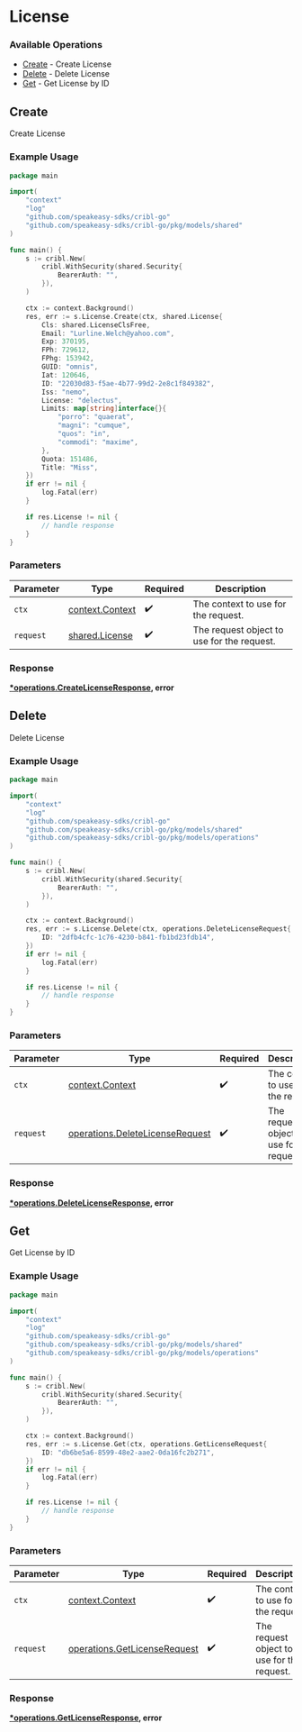 # License

### Available Operations

* [Create](#create) - Create License
* [Delete](#delete) - Delete License
* [Get](#get) - Get License by ID

## Create

Create License

### Example Usage

```go
package main

import(
	"context"
	"log"
	"github.com/speakeasy-sdks/cribl-go"
	"github.com/speakeasy-sdks/cribl-go/pkg/models/shared"
)

func main() {
    s := cribl.New(
        cribl.WithSecurity(shared.Security{
            BearerAuth: "",
        }),
    )

    ctx := context.Background()
    res, err := s.License.Create(ctx, shared.License{
        Cls: shared.LicenseClsFree,
        Email: "Lurline.Welch@yahoo.com",
        Exp: 370195,
        FPh: 729612,
        FPhg: 153942,
        GUID: "omnis",
        Iat: 120646,
        ID: "22030d83-f5ae-4b77-99d2-2e8c1f849382",
        Iss: "nemo",
        License: "delectus",
        Limits: map[string]interface{}{
            "porro": "quaerat",
            "magni": "cumque",
            "quos": "in",
            "commodi": "maxime",
        },
        Quota: 151486,
        Title: "Miss",
    })
    if err != nil {
        log.Fatal(err)
    }

    if res.License != nil {
        // handle response
    }
}
```

### Parameters

| Parameter                                             | Type                                                  | Required                                              | Description                                           |
| ----------------------------------------------------- | ----------------------------------------------------- | ----------------------------------------------------- | ----------------------------------------------------- |
| `ctx`                                                 | [context.Context](https://pkg.go.dev/context#Context) | :heavy_check_mark:                                    | The context to use for the request.                   |
| `request`                                             | [shared.License](../../models/shared/license.md)      | :heavy_check_mark:                                    | The request object to use for the request.            |


### Response

**[*operations.CreateLicenseResponse](../../models/operations/createlicenseresponse.md), error**


## Delete

Delete License

### Example Usage

```go
package main

import(
	"context"
	"log"
	"github.com/speakeasy-sdks/cribl-go"
	"github.com/speakeasy-sdks/cribl-go/pkg/models/shared"
	"github.com/speakeasy-sdks/cribl-go/pkg/models/operations"
)

func main() {
    s := cribl.New(
        cribl.WithSecurity(shared.Security{
            BearerAuth: "",
        }),
    )

    ctx := context.Background()
    res, err := s.License.Delete(ctx, operations.DeleteLicenseRequest{
        ID: "2dfb4cfc-1c76-4230-b841-fb1bd23fdb14",
    })
    if err != nil {
        log.Fatal(err)
    }

    if res.License != nil {
        // handle response
    }
}
```

### Parameters

| Parameter                                                                          | Type                                                                               | Required                                                                           | Description                                                                        |
| ---------------------------------------------------------------------------------- | ---------------------------------------------------------------------------------- | ---------------------------------------------------------------------------------- | ---------------------------------------------------------------------------------- |
| `ctx`                                                                              | [context.Context](https://pkg.go.dev/context#Context)                              | :heavy_check_mark:                                                                 | The context to use for the request.                                                |
| `request`                                                                          | [operations.DeleteLicenseRequest](../../models/operations/deletelicenserequest.md) | :heavy_check_mark:                                                                 | The request object to use for the request.                                         |


### Response

**[*operations.DeleteLicenseResponse](../../models/operations/deletelicenseresponse.md), error**


## Get

Get License by ID

### Example Usage

```go
package main

import(
	"context"
	"log"
	"github.com/speakeasy-sdks/cribl-go"
	"github.com/speakeasy-sdks/cribl-go/pkg/models/shared"
	"github.com/speakeasy-sdks/cribl-go/pkg/models/operations"
)

func main() {
    s := cribl.New(
        cribl.WithSecurity(shared.Security{
            BearerAuth: "",
        }),
    )

    ctx := context.Background()
    res, err := s.License.Get(ctx, operations.GetLicenseRequest{
        ID: "db6be5a6-8599-48e2-aae2-0da16fc2b271",
    })
    if err != nil {
        log.Fatal(err)
    }

    if res.License != nil {
        // handle response
    }
}
```

### Parameters

| Parameter                                                                    | Type                                                                         | Required                                                                     | Description                                                                  |
| ---------------------------------------------------------------------------- | ---------------------------------------------------------------------------- | ---------------------------------------------------------------------------- | ---------------------------------------------------------------------------- |
| `ctx`                                                                        | [context.Context](https://pkg.go.dev/context#Context)                        | :heavy_check_mark:                                                           | The context to use for the request.                                          |
| `request`                                                                    | [operations.GetLicenseRequest](../../models/operations/getlicenserequest.md) | :heavy_check_mark:                                                           | The request object to use for the request.                                   |


### Response

**[*operations.GetLicenseResponse](../../models/operations/getlicenseresponse.md), error**

